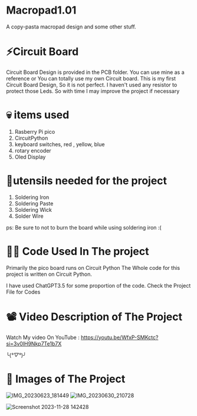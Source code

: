 # Macropad1.01
A copy-pasta macropad design and some other stuff. 


# ⚡Circuit Board
Circuit Board Design is provided in the PCB folder. You can use mine as a reference or You can totally use my own Circuit board. 
This is my first Circuit Board Design, So it is not perfect. 
I haven't used any resistor to protect those Leds. So with time I may improve the project if necessary


# 💀 items used

1. Rasberry Pi pico
2. CircuitPython
3. keyboard switches, red , yellow, blue
4. rotary encoder
5. Oled Display

# 🍴utensils needed for the project
1. Soldering Iron
2. Soldering Paste
3. Soldering Wick
4. Solder Wire

ps: Be sure to not to burn the board while using soldering iron :( 

# 🧑‍💻 Code Used In The project
Primarily the pico board runs on Circuit Python
The Whole code for this project is written on Circuit Python. 

I have used ChatGPT3.5 for some proportion of the code.
Check the Project File for Codes


# 📽️ Video Description of The Project
Watch My video On YouTube : https://youtu.be/WfxP-SMKctc?si=3v0lH9Nkp7Te1b7X 

╰(*°▽°*)╯



# 📸 Images of The Project 

![IMG_20230623_181449](https://github.com/Polaubaba/Macropad1.01/assets/68358511/e371e646-af18-4017-86b2-654c12410935)
![IMG_20230630_210728](https://github.com/Polaubaba/Macropad1.01/assets/68358511/42659d7e-a8b2-4fe7-9977-772f792541cd)





  ![Screenshot 2023-11-28 142428](https://github.com/Polaubaba/Macropad1.01/assets/68358511/9e08c279-5cde-44b2-8c60-36d1fe6067e4)
